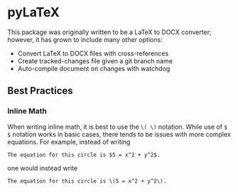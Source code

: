 # pyLaTeX

This package was originally written to be a LaTeX to DOCX converter; however, it has grown to include many other options:

  - Convert LaTeX to DOCX files with cross-references
  - Create tracked-changes file given a git branch name
  - Auto-compile document on changes with watchdog


## Best Practices

### Inline Math

When writing inline math, it is best to use the `\( \)` notation.
While use of `$ $` notation works in basic cases, there tends to be issues with more complex equations.
For example, instead of writing

    The equation for this circle is $5 = x^2 + y^2$.

one would instead write

    The equation for this circle is \(5 = x^2 + y^2\).

